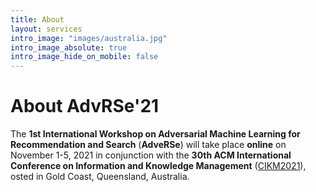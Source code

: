 ```yaml
---
title: About
layout: services
intro_image: "images/australia.jpg"
intro_image_absolute: true
intro_image_hide_on_mobile: false
---
```


# About AdvRSe'21

The **1st International Workshop on Adversarial Machine Learning for Recommendation and Search** (**AdveRSe**) will take place **online** on November 1-5, 2021 in conjunction with the **30th ACM International Conference on Information and Knowledge Management** ([CIKM2021](http://www.en.poliba.it/)), osted in Gold Coast, Queensland, Australia.